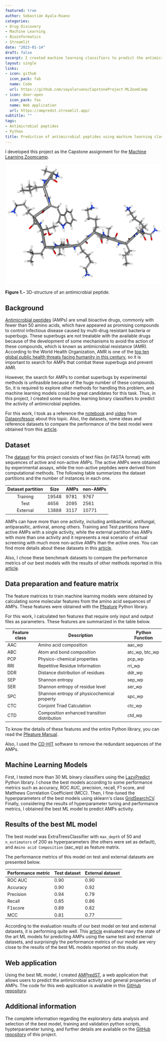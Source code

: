 ```yaml
---
featured: true
author: Sebastián Ayala-Ruano
categories:
- Drug Discovery
- Machine Learning
- Bioinformatics
- Streamlit
date: "2023-01-14"
draft: false
excerpt: I created machine learning classifiers to predict the antimicrobial activity of peptides. It was an end-to-end project in which I did the data pre-processing, feature engineering, training, hyperparameter tuning, and deployment of the best model as a web application with Streamlit.
layout: single
links:
- icon: github
  icon_pack: fab
  name: Code
  url: https://github.com/sayalaruano/CapstoneProject-MLZoomCamp
- icon: door-open
  icon_pack: fas
  name: Web application
  url: https://ampredst.streamlit.app/
subtitle: ""
tags:
- Antimicrobial peptides
- Python
title: Prediction of antimicrobial peptides using machine learning classifiers
---
```

I developed this project as the Capstone assignment for the [Machine Learning Zoomcamp](https://github.com/alexeygrigorev/mlbookcamp-code/tree/master/course-zoomcamp). 

<p align="center">
  <img src="/img/peptide.png" width="500" title="AMP">
</p>

**Figure 1.-** 3D-structure of an antimicrobial peptide.

## Background

[Antimicrobial peptides](https://en.wikipedia.org/wiki/Antimicrobial_peptides) (AMPs) are small bioactive drugs, commonly with fewer than 50 amino acids, which have appeared as promising compounds to control infectious disease caused by multi-drug resistant bacteria or superbugs. These superbugs are not treatable with the available drugs because of the development of some mechanisms to avoid the action of these compounds, which is known as antimicrobial resistance (AMR). According to the World Health Organization, AMR is one of the [top ten global public health threats facing humanity in this century](https://www.who.int/news-room/fact-sheets/detail/antimicrobial-resistance), so it is important to search for AMPs that combat these superbugs and prevent AMR.

However, the search for AMPs to combat superbugs by experimental methods is unfeasible because of the huge number of these compounds. So, it is required to explore other methods for handling this problem, and machine learning models could be great candidates for this task. Thus, in this project, I created some machine learning binary classifiers to predict the activity of antimicrobial peptides.

For this work, I took as a reference the [notebook](https://github.com/dataprofessor/peptide-ml) and [video](https://www.youtube.com/watch?v=0NrFIGLwW0Q&feature=youtu.be) from [Dataprofessor](https://github.com/dataprofessor) about this topic. Also, the datasets, some ideas and reference datasets to compare the performance of the best model were obtained from this [article](https://pubs.acs.org/doi/10.1021/acs.jcim.1c00251).

## Dataset

The [dataset](https://biocom-ampdiscover.cicese.mx/dataset) for this project consists of text files (in FASTA format) with sequences of active and non-active AMPs. The active AMPs were obtained by experimental assays, while the non-active peptides were derived from computational methods. The following table summarizes the dataset partitions and the number of instances in each one.

|Dataset partition|Size|AMPs|non-AMPs|
|:-:|---|---|---|
|Training|19548|9781|9767|
|Test|4656|2095|2561|
|External|13888|3117|10771|

AMPs can have more than one activity, including antibacterial, antifungal, antiparasitic, antiviral, among others. Training and Test partitions have active AMPs with a single activity, while the external partition has AMPs with more than one activity and it represents a real scenario of virtual screening with much more non-active AMPs than the active ones. You can find more details about these datasets in this [article](https://pubs.acs.org/doi/10.1021/acs.jcim.1c00251).

Also, I chose these benchmark datasets to compare the performance metrics of our best models with the results of other methods reported in this [article](https://pubs.acs.org/doi/10.1021/acs.jcim.1c00251).

## Data preparation and feature matrix

The feature matrices to train machine learning models were obtained by calculating some molecular features from the amino acid sequences of AMPs. These features were obtained with the [Pfeature](https://github.com/raghavagps/Pfeature) Python library.

For this work, I calculated ten features that require only input and output files as parameters. These features are summarized in the table below.

Feature class | Description | Python Function
---|---|---
AAC | Amino acid composition | aac_wp
ABC | Atom and bond composition | atc_wp, btc_wp
PCP | Physico-chemical properties | pcp_wp
RRI | Repetitive Residue Information | rri_wp
DDR | Distance distribution of residues |ddr_wp
SEP | Shannon entropy | sep_wp
SER | Shannon entropy of residue level | ser_wp
SPC | Shannon entropy of physicochemical property | spc_wp
CTC | Conjoint Triad Calculation | ctc_wp
CTD | Composition enhanced transition distribution | ctd_wp

To know the details of these features and the entire Python library, you can read the [Pfeature Manual](https://webs.iiitd.edu.in/raghava/pfeature/Pfeature_Manual.pdf).

Also, I used the [CD-HIT](https://github.com/weizhongli/cdhit) software to remove the redundant sequences of the AMPs.

## Machine Learning Models

First, I tested more than 30 ML binary classifiers using the [LazyPredict](https://github.com/shankarpandala/lazypredict) Python library. I chose the best models according to some performance metrics such as accuracy, ROC AUC, precision, recall, F1 score, and Matthews Correlation Coefficient (MCC). Then, I fine-tuned the hyperparameters of the best models using sklearn's class [GridSearchCV](https://scikit-learn.org/stable/modules/generated/sklearn.model_selection.GridSearchCV.html#sklearn.model_selection.GridSearchCV). Finally, considering the results of hyperparameter tuning and performance metrics, I obtained the best ML model to predict AMPs activity.

## Results of the best ML model

The best model was ExtraTreesClassifier with `max_depth` of 50 and `n_estimators` of 200 as hyperparameters (the others were set as default), and `Amino acid Composition` (aac_wp) as feature matrix.

The performance metrics of this model on test and external datasets are presented below.

Performance metric | Test dataset | External dataset
---|---|---
ROC AUC | 0.90 | 0.90
Accuracy | 0.90 | 0.92
Precision | 0.94 | 0.79
Recall | 0.85 | 0.86
F1score | 0.89 | 0.82
MCC | 0.81 | 0.77

According to the evaluation results of our best model on test and external datasets, it is performing quite well. This [article](https://pubs.acs.org/doi/full/10.1021/acs.jcim.1c00251) evaluated many the state of the art ML models for predicting AMPs using the same test and external datasets, and surprisingly the performance metrics of our model are very close to the results of the best ML models reported on this study.

## Web application
Using the best ML model, I created [AMPredST](https://ampredst.streamlit.app/), a web application that allows users to predict the antimicrobial activity and general properties of AMPs. The code for this web application is available in this [GitHub repository](https://github.com/sayalaruano/AMPredST). 

## Additional information
The complete information regarding the exploratory data analysis and selection of the best model, training and validation python scripts, hypterparameter tuning, and further details are available on the [GitHub repository](https://github.com/sayalaruano/CapstoneProject-MLZoomCamp) of this project.
